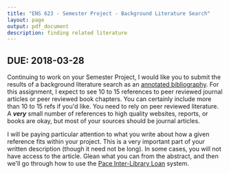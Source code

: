 ```yaml
---
title: "ENS 623 - Semester Project - Background Literature Search"
layout: page
output: pdf_document
description: finding related literature
---
```


## DUE: 2018-03-28

Continuing to work on your Semester Project, I would like you to submit the results of a background literature search as an [annotated bibliography](http://users.clas.ufl.edu/msscha/ThesisCSS/thesis_ab.html).
For this assignment, I expect to see 10 to 15 references to peer reviewed journal articles or peer reviewed book chapters. 
You can certainly include more than 10 to 15 refs if you'd like.
You need to rely on peer reviewed literature.
A ***very*** small number of references to high quality websites, reports, or books are okay, but most of your sources should be journal articles.

I will be paying particular attention to what you write about how a given reference fits within your project. 
This is a very important part of your written description (though it need not be long). 
In some cases, you will not have access to the article.
Glean what you can from the abstract, and then we'll go through how to use the [Pace Inter-Library Loan](http://libguides.pace.edu/interlibrary_loan_and_connectny) system.